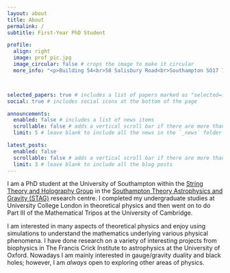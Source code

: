 ```yaml
---
layout: about
title: About
permalink: /
subtitle: First-Year PhD Student

profile:
  align: right
  image: prof_pic.jpg
  image_circular: false # crops the image to make it circular
  more_info: "<p>Building 54<br>58 Salisbury Road<br>Southampton SO17 1BJ</p>"



selected_papers: true # includes a list of papers marked as "selected={true}"
social: true # includes social icons at the bottom of the page

announcements:
  enabled: false # includes a list of news items
  scrollable: false # adds a vertical scroll bar if there are more than 3 news items
  limit: 5 # leave blank to include all the news in the `_news` folder

latest_posts:
  enabled: false
  scrollable: false # adds a vertical scroll bar if there are more than 3 new posts items
  limit: 3 # leave blank to include all the blog posts
---
```


I am a PhD student at the University of Southampton within the [String Theory and Holography Group](https://www.southampton.ac.uk/research/groups/string-theory-holography) in the [Southampton Theory Astrophysics and Gravity (STAG)](https://www.southampton.ac.uk/research/institutes-centres/southampton-theory-astrophysics-gravity) research centre. I completed my undergraduate studies at University College London in theoretical physics and then went on to do Part III of the Mathematical Tripos at the University of Cambridge. 

I am interested in many aspects of theoretical physics and enjoy using simulations to understand the mathematics underlying various physical phenomena. I have done research on a variety of interesting projects from biophysics in The Francis Crick Institute to astrophysics at the University of Oxford. Nowadays I am mainly interested in gauge/gravity duality and black holes; however, I am _always_ open to exploring other areas of  physics.


